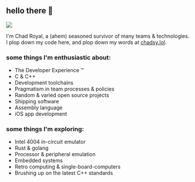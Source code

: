## hello there 👋

![](/favicon.ico)

I'm Chad Royal, a (ahem) seasoned survivor of many teams & technologies. I plop down my code here, and plop down my words at [chadsy.lol](https://chadsy.lol).

### some things I'm enthusiastic about:
* The Developer Experience :tm:
* C & C++
* Development toolchains
* Pragmatism in team processes & policies
* Random & varied open source projects
* Shipping software
* Assembly language
* iOS app development

### some things I'm exploring:
* Intel 4004 in-circuit emulator
* Rust & golang
* Processor & peripheral emulation
* Embedded systems
* Retro computing & single-board-computers
* Brushing up on the latest C++ standards
